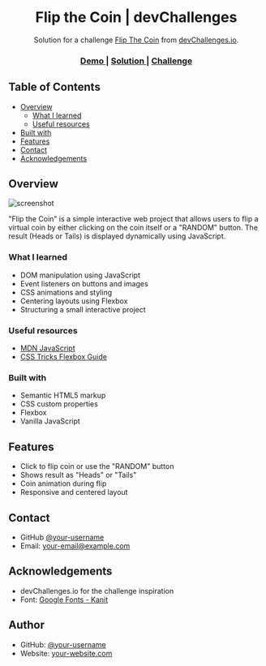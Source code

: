 <h1 align="center">Flip the Coin | devChallenges</h1>

<div align="center">
   Solution for a challenge <a href="https://devchallenges.io/challenge/flip-the-coin" target="_blank">Flip The Coin</a> from <a href="http://devchallenges.io" target="_blank">devChallenges.io</a>.
</div>

<div align="center">
  <h3>
    <a href="https://your-demo-link.com">
      Demo
    </a>
    <span> | </span>
    <a href="https://github.com/Aditya-6655kh/flip-the-coin">
      Solution
    </a>
    <span> | </span>
    <a href="https://devchallenges.io/challenge/flip-the-coin">
      Challenge
    </a>
  </h3>
</div>

## Table of Contents

- [Overview](#overview)
  - [What I learned](#what-i-learned)
  - [Useful resources](#useful-resources)
- [Built with](#built-with)
- [Features](#features)
- [Contact](#contact)
- [Acknowledgements](#acknowledgements)

## Overview

![screenshot](./screenshot.png)

"Flip the Coin" is a simple interactive web project that allows users to flip a virtual coin by either clicking on the coin itself or a "RANDOM" button. The result (Heads or Tails) is displayed dynamically using JavaScript.

### What I learned

- DOM manipulation using JavaScript
- Event listeners on buttons and images
- CSS animations and styling
- Centering layouts using Flexbox
- Structuring a small interactive project

### Useful resources

- [MDN JavaScript](https://developer.mozilla.org/en-US/docs/Web/JavaScript)
- [CSS Tricks Flexbox Guide](https://css-tricks.com/snippets/css/a-guide-to-flexbox/)

### Built with

- Semantic HTML5 markup
- CSS custom properties
- Flexbox
- Vanilla JavaScript

## Features

- Click to flip coin or use the "RANDOM" button
- Shows result as "Heads" or "Tails"
- Coin animation during flip
- Responsive and centered layout

## Contact

- GitHub [@your-username](https://github.com/your-username)
- Email: your-email@example.com

## Acknowledgements

- devChallenges.io for the challenge inspiration
- Font: [Google Fonts - Kanit](https://fonts.google.com/specimen/Kanit)

## Author

- GitHub: [@your-username](https://github.com/your-username)
- Website: [your-website.com](https://your-website.com)
